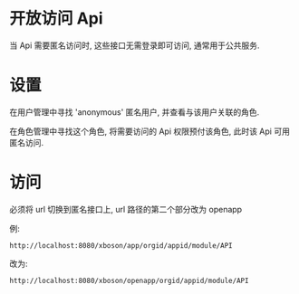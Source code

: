 # 开放访问 Api

当 Api 需要匿名访问时, 这些接口无需登录即可访问, 通常用于公共服务.


# 设置

在用户管理中寻找 'anonymous' 匿名用户, 并查看与该用户关联的角色.

在角色管理中寻找这个角色, 将需要访问的 Api 权限预付该角色, 此时该 Api 可用匿名访问.


# 访问

必须将 url 切换到匿名接口上, url 路径的第二个部分改为 openapp

例:

`http://localhost:8080/xboson/app/orgid/appid/module/API`

改为:

`http://localhost:8080/xboson/openapp/orgid/appid/module/API`